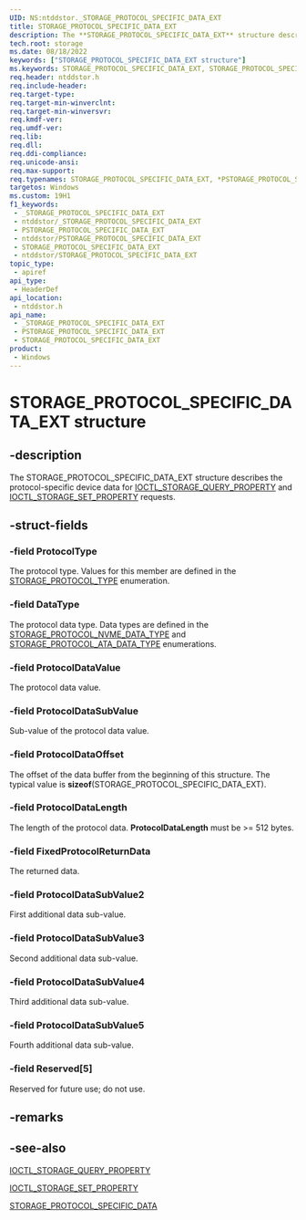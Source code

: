 ```yaml
---
UID: NS:ntddstor._STORAGE_PROTOCOL_SPECIFIC_DATA_EXT
title: STORAGE_PROTOCOL_SPECIFIC_DATA_EXT
description: The **STORAGE_PROTOCOL_SPECIFIC_DATA_EXT** structure describes the protocol-specific device data for IOCTL_STORAGE_QUERY_PROPERTY and IOCTL_STORAGE_SET_PROPERTY requests.
tech.root: storage
ms.date: 08/18/2022
keywords: ["STORAGE_PROTOCOL_SPECIFIC_DATA_EXT structure"]
ms.keywords: STORAGE_PROTOCOL_SPECIFIC_DATA_EXT, STORAGE_PROTOCOL_SPECIFIC_DATA_EXT, *PSTORAGE_PROTOCOL_SPECIFIC_DATA_EXT,
req.header: ntddstor.h
req.include-header: 
req.target-type: 
req.target-min-winverclnt: 
req.target-min-winversvr: 
req.kmdf-ver: 
req.umdf-ver: 
req.lib: 
req.dll: 
req.ddi-compliance: 
req.unicode-ansi: 
req.max-support: 
req.typenames: STORAGE_PROTOCOL_SPECIFIC_DATA_EXT, *PSTORAGE_PROTOCOL_SPECIFIC_DATA_EXT
targetos: Windows
ms.custom: 19H1
f1_keywords:
 - _STORAGE_PROTOCOL_SPECIFIC_DATA_EXT
 - ntddstor/_STORAGE_PROTOCOL_SPECIFIC_DATA_EXT
 - PSTORAGE_PROTOCOL_SPECIFIC_DATA_EXT
 - ntddstor/PSTORAGE_PROTOCOL_SPECIFIC_DATA_EXT
 - STORAGE_PROTOCOL_SPECIFIC_DATA_EXT
 - ntddstor/STORAGE_PROTOCOL_SPECIFIC_DATA_EXT
topic_type:
 - apiref
api_type:
 - HeaderDef
api_location:
 - ntddstor.h
api_name:
 - _STORAGE_PROTOCOL_SPECIFIC_DATA_EXT
 - PSTORAGE_PROTOCOL_SPECIFIC_DATA_EXT
 - STORAGE_PROTOCOL_SPECIFIC_DATA_EXT
product:
 - Windows
---
```


# STORAGE_PROTOCOL_SPECIFIC_DATA_EXT structure

## -description

The STORAGE_PROTOCOL_SPECIFIC_DATA_EXT structure describes the protocol-specific device data for [IOCTL_STORAGE_QUERY_PROPERTY](./ni-ntddstor-ioctl_storage_query_property.md) and [IOCTL_STORAGE_SET_PROPERTY](./ni-ntddstor-ioctl_storage_set_property.md) requests.

## -struct-fields

### -field ProtocolType

The protocol type. Values for this member are defined in the [STORAGE_PROTOCOL_TYPE](./ne-ntddstor-_storage_protocol_type.md) enumeration.

### -field DataType

The protocol data type. Data types are defined in the [STORAGE_PROTOCOL_NVME_DATA_TYPE](./ne-ntddstor-_storage_protocol_nvme_data_type.md) and [STORAGE_PROTOCOL_ATA_DATA_TYPE](./ne-ntddstor-_storage_protocol_ata_data_type.md) enumerations.

### -field ProtocolDataValue

The protocol data value.

### -field ProtocolDataSubValue

Sub-value of the protocol data value.

### -field ProtocolDataOffset

The offset of the data buffer from the beginning of this structure. The typical value is **sizeof**(STORAGE_PROTOCOL_SPECIFIC_DATA_EXT).

### -field ProtocolDataLength

The length of the protocol data. **ProtocolDataLength** must be >= 512 bytes.

### -field FixedProtocolReturnData

The returned data.

### -field ProtocolDataSubValue2

First additional data sub-value.

### -field ProtocolDataSubValue3

Second additional data sub-value.

### -field ProtocolDataSubValue4

Third additional data sub-value.

### -field ProtocolDataSubValue5

Fourth additional data sub-value.

### -field Reserved[5]

Reserved for future use; do not use.

## -remarks

## -see-also

[IOCTL_STORAGE_QUERY_PROPERTY](./ni-ntddstor-ioctl_storage_query_property.md)

[IOCTL_STORAGE_SET_PROPERTY](./ni-ntddstor-ioctl_storage_set_property.md)

[STORAGE_PROTOCOL_SPECIFIC_DATA](ns-ntddstor-_storage_protocol_specific_data.md)
